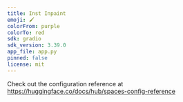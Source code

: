 ```yaml
---
title: Inst Inpaint
emoji: 🖌️
colorFrom: purple
colorTo: red
sdk: gradio
sdk_version: 3.39.0
app_file: app.py
pinned: false
license: mit
---
```


Check out the configuration reference at https://huggingface.co/docs/hub/spaces-config-reference
